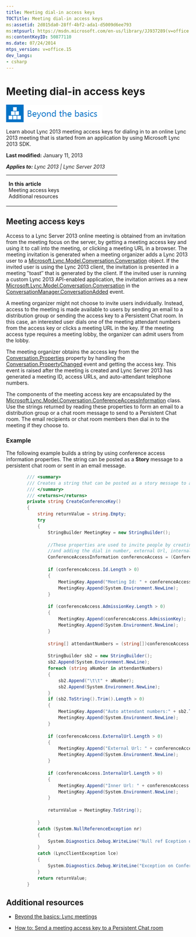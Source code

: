 ```yaml
---
title: Meeting dial-in access keys
TOCTitle: Meeting dial-in access keys
ms:assetid: 2d015da0-28ff-4bf2-ada1-d5009d6ee793
ms:mtpsurl: https://msdn.microsoft.com/en-us/library/JJ937289(v=office.15)
ms:contentKeyID: 50877110
ms.date: 07/24/2014
mtps_version: v=office.15
dev_langs:
- csharp
---
```


# Meeting dial-in access keys

![Beyond the basics topic](images/JJ937254.mod_icon_beyondbasics_long(Office.15).png "Beyond the basics topic")

Learn about Lync 2013 meeting access keys for dialing in to an online Lync 2013 meeting that is started from an application by using Microsoft Lync 2013 SDK.

**Last modified:** January 11, 2013

***Applies to:** Lync 2013 | Lync Server 2013*

<table>
<colgroup>
<col style="width: 50%" />
<col style="width: 50%" />
</colgroup>
<tbody>
<tr class="odd">
<td><p><strong>In this article</strong><br />
Meeting access keys<br />
Additional resources</p></td>
<td><p></p></td>
</tr>
</tbody>
</table>

## Meeting access keys

Access to a Lync Server 2013 online meeting is obtained from an invitation from the meeting focus on the server, by getting a meeting access key and using it to call into the meeting, or clicking a meeting URL in a browser. The meeting invitation is generated when a meeting organizer adds a Lync 2013 user to a [Microsoft.Lync.Model.Conversation.Conversation](https://msdn.microsoft.com/en-us/library/jj276988\(v=office.15\)) object. If the invited user is using the Lync 2013 client, the invitation is presented in a meeting ″toast″ that is generated by the client. If the invited user is running a custom Lync 2013 API-enabled application, the invitation arrives as a new [Microsoft.Lync.Model.Conversation.Conversation](https://msdn.microsoft.com/en-us/library/jj276988\(v=office.15\)) in the [ConversationManager.ConversationAdded](https://msdn.microsoft.com/en-us/library/jj266470\(v=office.15\)) event.

A meeting organizer might not choose to invite users individually. Instead, access to the meeting is made available to users by sending an email to a distribution group or sending the access key to a Persistent Chat room. In this case, an interested user dials one of the meeting attendant numbers from the access key or clicks a meeting URL in the key. If the meeting access type requires a meeting lobby, the organizer can admit users from the lobby.

The meeting organizer obtains the access key from the [Conversation.Properties](https://msdn.microsoft.com/en-us/library/jj266972\(v=office.15\)) property by handling the [Conversation.PropertyChanged](https://msdn.microsoft.com/en-us/library/jj276330\(v=office.15\)) event and getting the access key. This event is raised after the meeting is created and Lync Server 2013 has generated a meeting ID, access URLs, and auto-attendant telephone numbers.

The components of the meeting access key are encapsulated by the [Microsoft.Lync.Model.Conversation.ConferenceAccessInformation](https://msdn.microsoft.com/en-us/library/jj266047\(v=office.15\)) class. Use the strings returned by reading these properties to form an email to a distribution group or a chat room message to send to a Persistent Chat room. The email recipients or chat room members then dial in to the meeting if they choose to.

### Example

The following example builds a string by using conference access information properties. The string can be posted as a **Story** message to a persistent chat room or sent in an email message.

``` csharp
        /// <summary>
        /// Creates a string that can be posted as a story message to a persistent chat room 
        /// </summary>
        /// <returns></returns>
        private string CreateConferenceKey()
        {
            string returnValue = string.Empty;
            try
            {
                StringBuilder MeetingKey = new StringBuilder();

                //These properties are used to invite people by creating an email (or text message, or IM)
                //and adding the dial in number, external Url, internal Url, and conference Id
                ConferenceAccessInformation conferenceAccess = (ConferenceAccessInformation)_Conversation.Properties[ConversationProperty.ConferenceAccessInformation];

                if (conferenceAccess.Id.Length > 0)
                {
                    MeetingKey.Append("Meeting Id: " + conferenceAccess.Id);
                    MeetingKey.Append(System.Environment.NewLine);
                }

                if (conferenceAccess.AdmissionKey.Length > 0)
                {
                    MeetingKey.Append(conferenceAccess.AdmissionKey);
                    MeetingKey.Append(System.Environment.NewLine);
                }

                string[] attendantNumbers = (string[])conferenceAccess.AutoAttendantNumbers;

                StringBuilder sb2 = new StringBuilder();
                sb2.Append(System.Environment.NewLine);
                foreach (string aNumber in attendantNumbers)
                {
                    sb2.Append("\t\t" + aNumber);
                    sb2.Append(System.Environment.NewLine);
                }
                if (sb2.ToString().Trim().Length > 0)
                {
                    MeetingKey.Append("Auto attendant numbers:" + sb2.ToString());
                    MeetingKey.Append(System.Environment.NewLine);
                }

                if (conferenceAccess.ExternalUrl.Length > 0)
                {
                    MeetingKey.Append("External Url: " + conferenceAccess.ExternalUrl);
                    MeetingKey.Append(System.Environment.NewLine);
                }

                if (conferenceAccess.InternalUrl.Length > 0)
                {
                    MeetingKey.Append("Inner Url: " + conferenceAccess.InternalUrl);
                    MeetingKey.Append(System.Environment.NewLine);
                }

                returnValue = MeetingKey.ToString();

            }
            catch (System.NullReferenceException nr)
            {
                System.Diagnostics.Debug.WriteLine("Null ref Eception on ConferenceAccessInformation changed " + nr.Message);
            }
            catch (LyncClientException lce)
            {
                System.Diagnostics.Debug.WriteLine("Exception on ConferenceAccessInformation changed " + lce.Message);
            }
            return returnValue;
        }
```

## Additional resources

  - [Beyond the basics: Lync meetings](beyond-the-basics-lync-meetings.md)

  - [How to: Send a meeting access key to a Persistent Chat room](how-to-send-a-meeting-access-key-to-a-persistent-chat-room.md)

